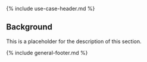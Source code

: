 {% include use-case-header.md %}

<h2 class="no-number">Background</h2>

This is a placeholder for the description of this section.

{% include general-footer.md %}